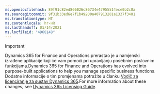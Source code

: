 ```yaml
---
ms.openlocfilehash: 89f91c82ed866026c86734e47955514ece0b2c0a
ms.sourcegitcommit: 9f31b33ed6e7f1b49200a407913201a1337f3401
ms.translationtype: HT
ms.contentlocale: hr-HR
ms.lasthandoff: 01/14/2021
ms.locfileid: "4960148"
---
```

> [!IMPORTANT]
> <span data-ttu-id="68281-101">Dynamics 365 for Finance and Operations prerastao je u namjenski izrađene aplikacije koji će vam pomoći pri upravljanju posebnim poslovnim funkcijama.</span><span class="sxs-lookup"><span data-stu-id="68281-101">Dynamics 365 for Finance and Operations has evolved into purpose-built applications to help you manage specific business functions.</span></span> <span data-ttu-id="68281-102">Dodatne informacije o tim promjenama potražite u članku [Vodič za licenciranje za sustav Dynamics 365](https://go.microsoft.com/fwlink/p/?LinkId=866544).</span><span class="sxs-lookup"><span data-stu-id="68281-102">For more information about these changes, see [Dynamics 365 Licensing Guide](https://go.microsoft.com/fwlink/p/?LinkId=866544).</span></span>
 
